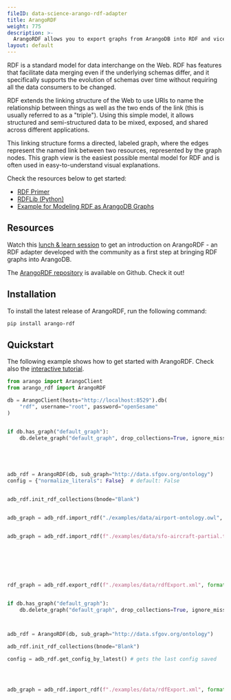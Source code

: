 ```yaml
---
fileID: data-science-arango-rdf-adapter
title: ArangoRDF
weight: 775
description: >- 
  ArangoRDF allows you to export graphs from ArangoDB into RDF and vice-versa
layout: default
---
```

RDF is a standard model for data interchange on the Web. RDF has features that
facilitate data merging even if the underlying schemas differ, and it
specifically supports the evolution of schemas over time without requiring all
the data consumers to be changed.

RDF extends the linking structure of the Web to use URIs to name the relationship
between things as well as the two ends of the link (this is usually referred to
as a "triple"). Using this simple model, it allows structured and semi-structured
data to be mixed, exposed, and shared across different applications.

This linking structure forms a directed, labeled graph, where the edges represent
the named link between two resources, represented by the graph nodes. This graph
view is the easiest possible mental model for RDF and is often used in
easy-to-understand visual explanations.

Check the resources below to get started:

- [RDF Primer](https://www.w3.org/TR/rdf11-concepts/)
- [RDFLib (Python)](https://pypi.org/project/rdflib/)
- [Example for Modeling RDF as ArangoDB Graphs](../modeling-data/data-modeling-graphs-from-rdf)

## Resources

Watch this
[lunch & learn session](https://www.arangodb.com/resources/lunch-sessions/graph-beyond-lunch-break-2-11-arangordf/) to get an
introduction on ArangoRDF - an RDF adapter developed with the community
as a first step at bringing RDF graphs into ArangoDB.

The [ArangoRDF repository](https://github.com/ArangoDB-Community/ArangoRDF)
is available on Github. Check it out!

## Installation

To install the latest release of ArangoRDF,
run the following command:

```bash
pip install arango-rdf
```

## Quickstart

The following example shows how to get started with ArangoRDF.
Check also the 
[interactive tutorial](https://colab.research.google.com/github/ArangoDB-Community/ArangoRDF/blob/main/examples/ArangoRDF.ipynb).

```py
from arango import ArangoClient
from arango_rdf import ArangoRDF

db = ArangoClient(hosts="http://localhost:8529").db(
    "rdf", username="root", password="openSesame"
)


if db.has_graph("default_graph"):
    db.delete_graph("default_graph", drop_collections=True, ignore_missing=True)





adb_rdf = ArangoRDF(db, sub_graph="http://data.sfgov.org/ontology") 
config = {"normalize_literals": False}  # default: False


adb_rdf.init_rdf_collections(bnode="Blank")


adb_graph = adb_rdf.import_rdf("./examples/data/airport-ontology.owl", format="xml", config=config, save_config=True)


adb_graph = adb_rdf.import_rdf(f"./examples/data/sfo-aircraft-partial.ttl", format="ttl", config=config, save_config=True)







rdf_graph = adb_rdf.export_rdf(f"./examples/data/rdfExport.xml", format="xml")


if db.has_graph("default_graph"):
    db.delete_graph("default_graph", drop_collections=True, ignore_missing=True)



adb_rdf = ArangoRDF(db, sub_graph="http://data.sfgov.org/ontology")

adb_rdf.init_rdf_collections(bnode="Blank")

config = adb_rdf.get_config_by_latest() # gets the last config saved




adb_graph = adb_rdf.import_rdf(f"./examples/data/rdfExport.xml", format="xml", config=config)
```